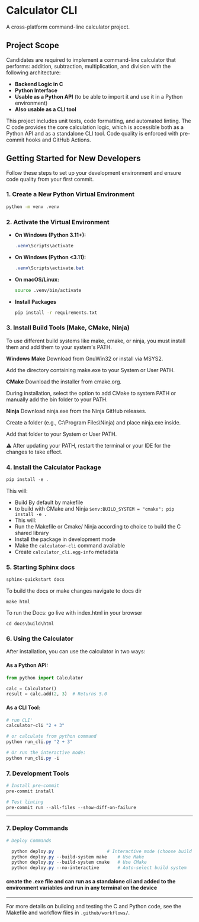 # Calculator CLI

A cross-platform command-line calculator project.

## Project Scope

Candidates are required to implement a command-line calculator that performs: addition, subtraction, multiplication, and division with the following architecture:

- **Backend Logic in C**
- **Python Interface**
- **Usable as a Python API** (to be able to import it and use it in a Python environment)
- **Also usable as a CLI tool**

This project includes unit tests, code formatting, and automated linting. The C code provides the core calculation logic, which is accessible both as a Python API and as a standalone CLI tool. Code quality is enforced with pre-commit hooks and GitHub Actions.

## Getting Started for New Developers

Follow these steps to set up your development environment and ensure code quality from your first commit.

### 1. Create a New Python Virtual Environment

```sh
python -m venv .venv
```

### 2. Activate the Virtual Environment

- **On Windows (Python 3.11+):**
  ```powershell
  .venv\Scripts\activate
  ```
- **On Windows (Python <3.11):**
  ```powershell
  .venv\Scripts\activate.bat
  ```
- **On macOS/Linux:**
  ```bash
  source .venv/bin/activate
  ```
- **Install Packages**
  ```bash
  pip install -r requirements.txt
  ```

### 3. Install Build Tools (Make, CMake, Ninja)
To use different build systems like make, cmake, or ninja, you must install them and add them to your system's PATH.

**Windows**
**Make**
Download from GnuWin32 or install via MSYS2.

Add the directory containing make.exe to your System or User PATH.

**CMake**
Download the installer from cmake.org.

During installation, select the option to add CMake to system PATH or manually add the bin folder to your PATH.

**Ninja**
Download ninja.exe from the Ninja GitHub releases.

Create a folder (e.g., C:\Program Files\Ninja) and place ninja.exe inside.

Add that folder to your System or User PATH.

⚠️ After updating your PATH, restart the terminal or your IDE for the changes to take effect.

### 4. Install the Calculator Package

```powershell
pip install -e .
```

This will:
- Build By default by makefile
- to build with CMake and Ninja `$env:BUILD_SYSTEM = "cmake"; pip install -e .`
- This will:
- Run the Makefile or Cmake/ Ninja according to choice to build the C shared library
- Install the package in development mode
- Make the `calculator-cli` command available
- Create `calculator_cli.egg-info` metadata

### 5. Starting Sphinx docs

```powershell
sphinx-quickstart docs
````
To build the docs or make changes
navigate to docs dir
```
make html
```
To run the Docs:
  go live with index.html in your browser
```
cd docs\build\html
```


### 6. Using the Calculator

After installation, you can use the calculator in two ways:

#### As a Python API:
```python
from python import Calculator

calc = Calculator()
result = calc.add(2, 3)  # Returns 5.0
```

#### As a CLI Tool:
```powershell
# run CLI'
calculator-cli "2 + 3"

# or calculate from python command
python run_cli.py "2 + 3"

# Or run the interactive mode:
python run_cli.py -i
```

### 7. Development Tools

```powershell
# Install pre-commit
pre-commit install

# Test linting
pre-commit run --all-files --show-diff-on-failure
```

---


### 7. Deploy Commands

```powershell
# Deploy Commands

  python deploy.py                    # Interactive mode (choose build system)
  python deploy.py --build-system make    # Use Make
  python deploy.py --build-system cmake   # Use CMake
  python deploy.py --no-interactive       # Auto-select build system
```
#### create the .exe file and can run as a standalone cli and added to the environment variables and run in any terminal on the device
---

For more details on building and testing the C and Python code, see the Makefile and workflow files in `.github/workflows/`.
